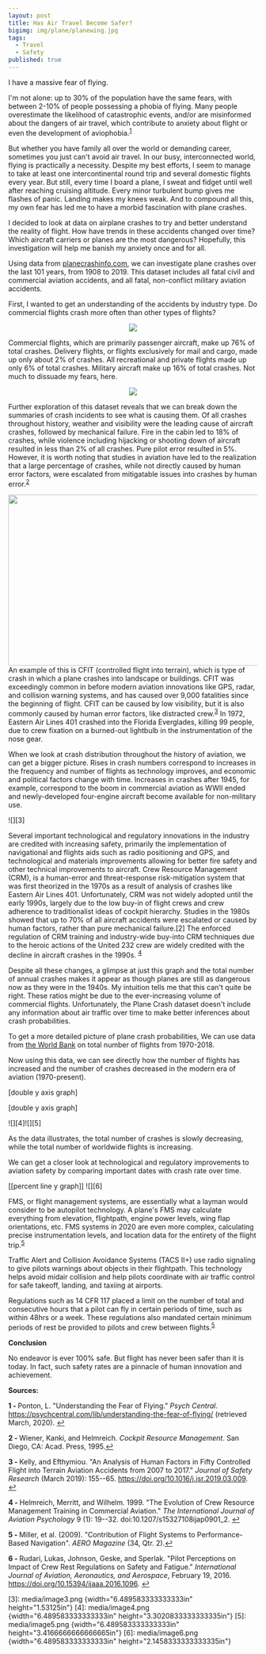 ```yaml
---
layout: post
title: Has Air Travel Become Safer?
bigimg: img/plane/planewing.jpg
tags:
  - Travel
  - Safety
published: true
---
```





I have a massive fear of flying.

I'm not alone: up to 30% of the population have the same fears, with between 2-10% of people possessing a phobia of flying. Many people overestimate the likelihood of catastrophic events, and/or are misinformed about the dangers of air travel, which contribute to anxiety about flight or even the development of aviophobia.<sup name="a1">[1](#f1)</sup>

But whether you have family all over the world or demanding career, sometimes you just can't avoid air travel. In our busy, interconnected world, flying is practically a necessity. Despite my best efforts, I seem to manage to take at least one intercontinental round trip and several domestic flights every year. But still, every time I board a plane, I sweat and fidget until well after reaching cruising altitude. Every minor turbulent bump gives me flashes of panic. Landing makes my knees weak. And to compound all this, my own fear has led me to have a morbid fascination with plane crashes.

I decided to look at data on airplane crashes to try and better understand the reality of flight. How have trends in these accidents changed over time? Which aircraft carriers or planes are the most dangerous? Hopefully, this investigation will help me banish my anxiety once and for all.

Using data from [planecrashinfo.com](<http://www.planecrashinfo.com/database.htm> "planecrashinfo.com"), we can investigate plane crashes over the last 101 years, from 1908 to 2019. This dataset includes all fatal civil and commercial aviation accidents, and all fatal, non-conflict military aviation accidents.

First, I wanted to get an understanding of the accidents by industry type. Do commercial flights crash more often than other types of flights?

<p align="center">
  <img src="https://github.com/maiali13/maiali13.github.io/blob/master/img/plane/pie.png">
</p>

Commercial flights, which are primarily passenger aircraft, make up 76% of total crashes. Delivery flights, or flights exclusively for mail and cargo, made up only about 2% of crashes. All recreational and private flights made up only 6% of total crashes. Military aircraft make up 16% of total crashes. Not much to dissuade my fears, here.


<p align="center">
  <img src="https://github.com/maiali13/maiali13.github.io/blob/master/img/plane/bar.png">
</p>


Further exploration of this dataset reveals that we can break down the summaries of crash incidents to see what is causing them. Of all crashes throughout history, weather and visibility were the leading cause of aircraft crashes, followed by mechanical failure. Fire in the cabin led to 18% of crashes, while violence including hijacking or shooting down of aircraft resulted in less than 2% of all crashes. Pure pilot error resulted in 5%. However, it is worth noting that studies in aviation have led to the realization that a large percentage of crashes, while not directly caused by human error factors, were escalated from mitigatable issues into crashes by human error.<sup name="a2">[2](#f2)</sup>

<img align="right" width="550" height="345" src="https://github.com/maiali13/maiali13.github.io/blob/master/img/plane/EA401.jpg">

An example of this is CFIT (controlled flight into terrain), which is type of crash in which a plane crashes into landscape or buildings. CFIT was exceedingly common in before modern aviation innovations like GPS, radar, and collision warning systems, and has caused over 9,000 fatalities since the beginning of flight. CFIT can be caused by low visibility, but it is also commonly caused by human error factors, like distracted crew.<sup name="a3">[3](#f3)</sup>  In 1972, Eastern Air Lines 401 crashed into the Florida Everglades, killing 99 people, due to crew fixation on a burned-out lightbulb in the instrumentation of the nose gear.



When we look at crash distribution throughout the history of aviation, we can get a bigger picture. Rises in crash numbers correspond to increases in the frequency and number of flights as technology improves, and economic and political factors change with time. Increases in crashes after 1945, for example, correspond to the boom in commercial aviation as WWII ended and newly-developed four-engine aircraft become available for non-military use.

![][3]

Several important technological and regulatory innovations in the industry are credited with increasing safety, primarily the implementation of navigational and flights aids such as radio positioning and GPS, and technological and materials improvements allowing for better fire safety and other technical improvements to aircraft. Crew Resource Management (CRM), is a human-error and threat-response risk-mitigation system that was first theorized in the 1970s as a result of analysis of crashes like Eastern Air Lines 401. Unfortunately, CRM was not widely adopted until the early 1990s, largely due to the low buy-in of flight crews and crew adherence to traditionalist ideas of cockpit hierarchy. Studies in the 1980s showed that up to 70% of all aircraft accidents were escalated or caused by human factors, rather than pure mechanical failure.\[2\] The enforced regulation of CRM training and industry-wide buy-into CRM techniques due to the heroic actions of the United 232 crew are widely credited with the decline in aircraft crashes in the 1990s. <sup name="a4">[4](#f4)</sup>

Despite all these changes, a glimpse at just this graph and the total number of annual crashes makes it appear as though planes are still as dangerous now as they were in the 1940s. My intuition tells me that this can't quite be right. These ratios might be due to the ever-increasing volume of commercial flights. Unfortunately, the Plane Crash dataset doesn't include any information about air traffic over time to make better inferences about crash probabilities.

To get a more detailed picture of plane crash probabilities, We can use data from [the World Bank](<https://data.worldbank.org/indicator/IS.AIR.DPRT?most_recent_year_desc=false> "World Bank") on total number of flights from 1970-2018.

Now using this data, we can see directly how the number of flights has increased and the number of crashes decreased in the modern era of aviation (1970-present).

\[double y axis graph\]

\[double y axis graph\]

![][4]![][5]

As the data illustrates, the total number of crashes is slowly decreasing, while the total number of worldwide flights is increasing.

We can get a closer look at technological and regulatory improvements to aviation safety by comparing important dates with crash rate over time.

\[\[percent line y graph\]\] ![][6]

FMS, or flight management systems, are essentially what a layman would consider to be autopilot technology. A plane's FMS may calculate everything from elevation, flightpath, engine power levels, wing flap orientations, etc. FMS systems in 2020 are even more complex, calculating precise instrumentation levels, and location data for the entirety of the flight trip.<sup name="a5">[5](#f5)</sup>

Traffic Alert and Collision Avoidance Systems (TACS II+) use radio signaling to give pilots warnings about objects in their flightpath. This technology helps avoid midair collision and help pilots coordinate with air traffic control for safe takeoff, landing, and taxiing at airports.

Regulations such as 14 CFR 117 placed a limit on the number of total and consecutive hours that a pilot can fly in certain periods of time, such as within 48hrs or a week. These regulations also mandated certain minimum periods of rest be provided to pilots and crew between flights.<sup name="a5">[5](#f5)</sup>

**Conclusion**


No endeavor is ever 100% safe. But flight has never been safer than it is today. In fact, such safety rates are a pinnacle of human innovation and achievement.

**Sources:**



<b name="f1">1 - </b> Ponton, L. \"Understanding the Fear of Flying.\" *Psych Central*. https://psychcentral.com/lib/understanding-the-fear-of-flying/ (retrieved March, 2020). [↩](#a1)

<b name="f2">2 - </b>  Wiener, Kanki, and Helmreich. *Cockpit Resource Management*. San Diego, CA: Acad. Press, 1995.[↩](#a2)

<b name="f3">3 - </b>  Kelly, and Efthymiou. "An Analysis of Human Factors in Fifty Controlled Flight into Terrain Aviation Accidents from 2007 to 2017." *Journal of Safety Research* (March 2019): 155--65. https://doi.org/10.1016/j.jsr.2019.03.009. [↩](#a3)

<b name="f4">4 - </b> Helmreich, Merritt, and Wilhelm. 1999. "The Evolution of Crew Resource Management Training in Commercial Aviation." *The International Journal of Aviation Psychology* 9 (1): 19--32. doi:10.1207/s15327108ijap0901\_2. [↩](#a4)

<b name="f5">5 - </b> Miller, et al. (2009). \"Contribution of Flight Systems to Performance-Based Navigation\". *AERO Magazine* (34, Qtr. 2).[↩](#a5)

<b name="f6">6 - </b> Rudari, Lukas, Johnson, Geske, and Sperlak. "Pilot Perceptions on Impact of Crew Rest Regulations on Safety and Fatigue." *International Journal of Aviation, Aeronautics, and Aerospace*, February 19, 2016. https://doi.org/10.15394/ijaaa.2016.1096. [↩](#a6)

  [1]: img/plane/pie.png
  [2]: img/plane/bar.png
  [3]: media/image3.png {width="6.489583333333333in" height="1.53125in"}
  [4]: media/image4.png {width="6.489583333333333in" height="3.3020833333333335in"}
  [5]: media/image5.png {width="6.489583333333333in" height="3.4166666666666665in"}
  [6]: media/image6.png {width="6.489583333333333in" height="2.1458333333333335in"}
